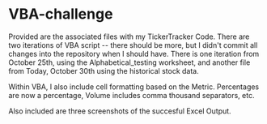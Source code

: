 # VBA-challenge

Provided are the associated files with my TickerTracker Code. There are two iterations of VBA script -- there should be more, but I didn't commit all changes into the repository when I should have. There is one iteration from October 25th, using the Alphabetical_testing worksheet, and another file from Today, October 30th using the historical stock data.

Within VBA, I also include cell formatting based on the Metric. Percentages are now a percentage, Volume includes comma thousand separators, etc. 

Also included are three screenshots of the succesful Excel Output. 
